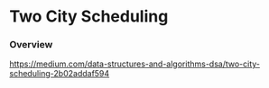 # Two City Scheduling

### Overview

https://medium.com/data-structures-and-algorithms-dsa/two-city-scheduling-2b02addaf594

